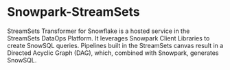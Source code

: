# Snowpark-StreamSets
StreamSets Transformer for Snowflake is a hosted service in the StreamSets DataOps Platform. It leverages Snowpark Client Libraries to create SnowSQL queries. Pipelines built in the StreamSets canvas result in a Directed Acyclic Graph (DAG), which, combined with Snowpark, generates SnowSQL. 
